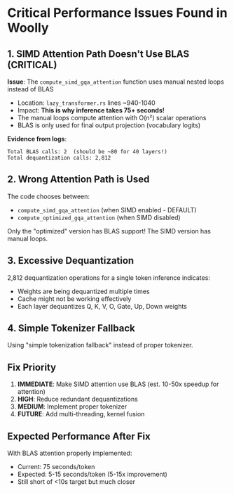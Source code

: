 # Critical Performance Issues Found in Woolly

## 1. SIMD Attention Path Doesn't Use BLAS (CRITICAL)

**Issue**: The `compute_simd_gqa_attention` function uses manual nested loops instead of BLAS
- Location: `lazy_transformer.rs` lines ~940-1040
- Impact: **This is why inference takes 75+ seconds!**
- The manual loops compute attention with O(n²) scalar operations
- BLAS is only used for final output projection (vocabulary logits)

**Evidence from logs**:
```
Total BLAS calls: 2  (should be ~80 for 40 layers!)
Total dequantization calls: 2,812
```

## 2. Wrong Attention Path is Used

The code chooses between:
- `compute_simd_gqa_attention` (when SIMD enabled - DEFAULT)
- `compute_optimized_gqa_attention` (when SIMD disabled)

Only the "optimized" version has BLAS support! The SIMD version has manual loops.

## 3. Excessive Dequantization

2,812 dequantization operations for a single token inference indicates:
- Weights are being dequantized multiple times
- Cache might not be working effectively
- Each layer dequantizes Q, K, V, O, Gate, Up, Down weights

## 4. Simple Tokenizer Fallback

Using "simple tokenization fallback" instead of proper tokenizer.

## Fix Priority

1. **IMMEDIATE**: Make SIMD attention use BLAS (est. 10-50x speedup for attention)
2. **HIGH**: Reduce redundant dequantizations 
3. **MEDIUM**: Implement proper tokenizer
4. **FUTURE**: Add multi-threading, kernel fusion

## Expected Performance After Fix

With BLAS attention properly implemented:
- Current: 75 seconds/token
- Expected: 5-15 seconds/token (5-15x improvement)
- Still short of <10s target but much closer
